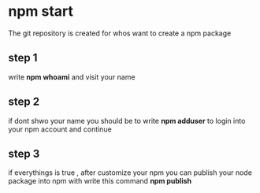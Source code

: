# npm start

The git repository is created for whos want to create a npm package

## step 1

write **npm whoami** and visit your name

## step 2

if dont shwo your name you should be to write **npm adduser** to login into your npm account and continue

## step 3

if everythings is true , after customize your npm
you can publish your node package into npm with write this command 
**npm publish**


